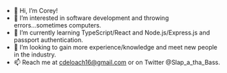 - 👋 Hi, I’m Corey!
- 👀 I’m interested in software development and throwing errors...sometimes computers.
- 🌱 I’m currently learning TypeScript/React and Node.js/Express.js and passport authentication.
- 💞️ I’m looking to gain more experience/knowledge and meet new people in the industry.
- 📫 Reach me at cdeloach16@gmail.com or on Twitter @Slap_a_tha_Bass.


